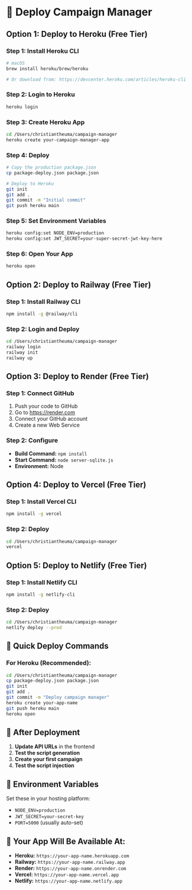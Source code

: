 # 🚀 Deploy Campaign Manager

## Option 1: Deploy to Heroku (Free Tier)

### Step 1: Install Heroku CLI
```bash
# macOS
brew install heroku/brew/heroku

# Or download from: https://devcenter.heroku.com/articles/heroku-cli
```

### Step 2: Login to Heroku
```bash
heroku login
```

### Step 3: Create Heroku App
```bash
cd /Users/christiantheuma/campaign-manager
heroku create your-campaign-manager-app
```

### Step 4: Deploy
```bash
# Copy the production package.json
cp package-deploy.json package.json

# Deploy to Heroku
git init
git add .
git commit -m "Initial commit"
git push heroku main
```

### Step 5: Set Environment Variables
```bash
heroku config:set NODE_ENV=production
heroku config:set JWT_SECRET=your-super-secret-jwt-key-here
```

### Step 6: Open Your App
```bash
heroku open
```

## Option 2: Deploy to Railway (Free Tier)

### Step 1: Install Railway CLI
```bash
npm install -g @railway/cli
```

### Step 2: Login and Deploy
```bash
cd /Users/christiantheuma/campaign-manager
railway login
railway init
railway up
```

## Option 3: Deploy to Render (Free Tier)

### Step 1: Connect GitHub
1. Push your code to GitHub
2. Go to https://render.com
3. Connect your GitHub account
4. Create a new Web Service

### Step 2: Configure
- **Build Command:** `npm install`
- **Start Command:** `node server-sqlite.js`
- **Environment:** Node

## Option 4: Deploy to Vercel (Free Tier)

### Step 1: Install Vercel CLI
```bash
npm install -g vercel
```

### Step 2: Deploy
```bash
cd /Users/christiantheuma/campaign-manager
vercel
```

## Option 5: Deploy to Netlify (Free Tier)

### Step 1: Install Netlify CLI
```bash
npm install -g netlify-cli
```

### Step 2: Deploy
```bash
cd /Users/christiantheuma/campaign-manager
netlify deploy --prod
```

## 🎯 Quick Deploy Commands

### For Heroku (Recommended):
```bash
cd /Users/christiantheuma/campaign-manager
cp package-deploy.json package.json
git init
git add .
git commit -m "Deploy campaign manager"
heroku create your-app-name
git push heroku main
heroku open
```

## 📝 After Deployment

1. **Update API URLs** in the frontend
2. **Test the script generation** 
3. **Create your first campaign**
4. **Test the script injection**

## 🔧 Environment Variables

Set these in your hosting platform:
- `NODE_ENV=production`
- `JWT_SECRET=your-secret-key`
- `PORT=5000` (usually auto-set)

## 📱 Your App Will Be Available At:
- **Heroku:** `https://your-app-name.herokuapp.com`
- **Railway:** `https://your-app-name.railway.app`
- **Render:** `https://your-app-name.onrender.com`
- **Vercel:** `https://your-app-name.vercel.app`
- **Netlify:** `https://your-app-name.netlify.app`
